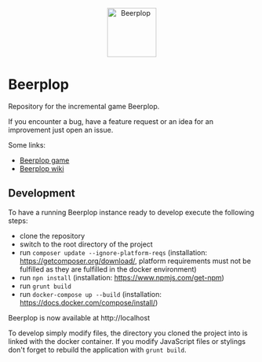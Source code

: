 <p align="center">
  <a href="https://wol-soft.de/apps/beerplop/plop" target="_blank">
    <img alt="Beerplop" width="100" src="https://raw.githubusercontent.com/wol-soft/beerplop/master/src/View/Img/main-beer.svg?sanitize=true">
  </a>
</p>

# Beerplop

Repository for the incremental game Beerplop.

If you encounter a bug, have a feature request or an idea for an improvement just open an issue.

Some links:

- [Beerplop game](https://wol-soft.de/apps/beerplop/plop)
- [Beerplop wiki](https://wol-soft.de/apps/beerplop/wiki)

## Development

To have a running Beerplop instance ready to develop execute the following steps:

* clone the repository
* switch to the root directory of the project
* run `composer update --ignore-platform-reqs` (installation: https://getcomposer.org/download/, platform requirements must not be fulfilled as they are fulfilled in the docker environment)
* run `npn install` (installation: https://www.npmjs.com/get-npm)
* run `grunt build`
* run `docker-compose up --build` (installation: https://docs.docker.com/compose/install/)

Beerplop is now available at http://localhost

To develop simply modify files, the directory you cloned the project into is linked with the docker container. If you modify JavaScript files or stylings don't forget to rebuild the application with `grunt build`.
